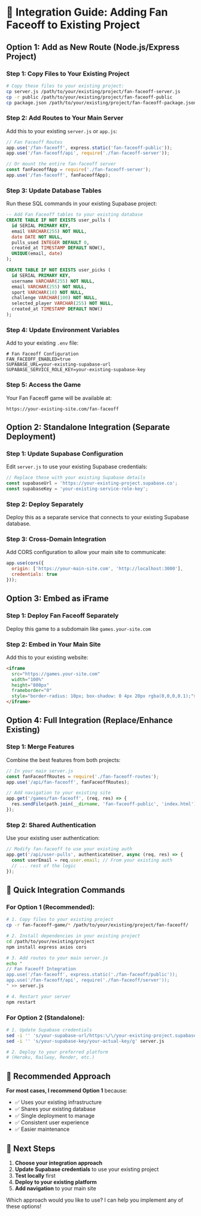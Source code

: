 # 🔄 Integration Guide: Adding Fan Faceoff to Existing Project

## Option 1: Add as New Route (Node.js/Express Project)

### Step 1: Copy Files to Your Existing Project

```bash
# Copy these files to your existing project:
cp server.js /path/to/your/existing/project/fan-faceoff-server.js
cp -r public /path/to/your/existing/project/fan-faceoff-public
cp package.json /path/to/your/existing/project/fan-faceoff-package.json
```

### Step 2: Add Routes to Your Main Server

Add this to your existing `server.js` or `app.js`:

```javascript
// Fan Faceoff Routes
app.use('/fan-faceoff', express.static('fan-faceoff-public'));
app.use('/fan-faceoff/api', require('./fan-faceoff-server'));

// Or mount the entire fan-faceoff server
const fanFaceoffApp = require('./fan-faceoff-server');
app.use('/fan-faceoff', fanFaceoffApp);
```

### Step 3: Update Database Tables

Run these SQL commands in your existing Supabase project:

```sql
-- Add Fan Faceoff tables to your existing database
CREATE TABLE IF NOT EXISTS user_pulls (
  id SERIAL PRIMARY KEY,
  email VARCHAR(255) NOT NULL,
  date DATE NOT NULL,
  pulls_used INTEGER DEFAULT 0,
  created_at TIMESTAMP DEFAULT NOW(),
  UNIQUE(email, date)
);

CREATE TABLE IF NOT EXISTS user_picks (
  id SERIAL PRIMARY KEY,
  username VARCHAR(255) NOT NULL,
  email VARCHAR(255) NOT NULL,
  sport VARCHAR(10) NOT NULL,
  challenge VARCHAR(100) NOT NULL,
  selected_player VARCHAR(255) NOT NULL,
  created_at TIMESTAMP DEFAULT NOW()
);
```

### Step 4: Update Environment Variables

Add to your existing `.env` file:

```env
# Fan Faceoff Configuration
FAN_FACEOFF_ENABLED=true
SUPABASE_URL=your-existing-supabase-url
SUPABASE_SERVICE_ROLE_KEY=your-existing-supabase-key
```

### Step 5: Access the Game

Your Fan Faceoff game will be available at:
```
https://your-existing-site.com/fan-faceoff
```

## Option 2: Standalone Integration (Separate Deployment)

### Step 1: Update Supabase Configuration

Edit `server.js` to use your existing Supabase credentials:

```javascript
// Replace these with your existing Supabase details
const supabaseUrl = 'https://your-existing-project.supabase.co';
const supabaseKey = 'your-existing-service-role-key';
```

### Step 2: Deploy Separately

Deploy this as a separate service that connects to your existing Supabase database.

### Step 3: Cross-Domain Integration

Add CORS configuration to allow your main site to communicate:

```javascript
app.use(cors({
  origin: ['https://your-main-site.com', 'http://localhost:3000'],
  credentials: true
}));
```

## Option 3: Embed as iFrame

### Step 1: Deploy Fan Faceoff Separately

Deploy this game to a subdomain like `games.your-site.com`

### Step 2: Embed in Your Main Site

Add this to your existing website:

```html
<iframe 
  src="https://games.your-site.com" 
  width="100%" 
  height="800px" 
  frameborder="0"
  style="border-radius: 10px; box-shadow: 0 4px 20px rgba(0,0,0,0.1);">
</iframe>
```

## Option 4: Full Integration (Replace/Enhance Existing)

### Step 1: Merge Features

Combine the best features from both projects:

```javascript
// In your main server.js
const fanFaceoffRoutes = require('./fan-faceoff-routes');
app.use('/api/fan-faceoff', fanFaceoffRoutes);

// Add navigation to your existing site
app.get('/games/fan-faceoff', (req, res) => {
  res.sendFile(path.join(__dirname, 'fan-faceoff-public', 'index.html'));
});
```

### Step 2: Shared Authentication

Use your existing user authentication:

```javascript
// Modify fan-faceoff to use your existing auth
app.get('/api/user-pulls', authenticateUser, async (req, res) => {
  const userEmail = req.user.email; // From your existing auth
  // ... rest of the logic
});
```

## 🔧 Quick Integration Commands

### For Option 1 (Recommended):

```bash
# 1. Copy files to your existing project
cp -r fan-faceoff-game/* /path/to/your/existing/project/fan-faceoff/

# 2. Install dependencies in your existing project
cd /path/to/your/existing/project
npm install express axios cors

# 3. Add routes to your main server.js
echo "
// Fan Faceoff Integration
app.use('/fan-faceoff', express.static('./fan-faceoff/public'));
app.use('/fan-faceoff/api', require('./fan-faceoff/server'));
" >> server.js

# 4. Restart your server
npm restart
```

### For Option 2 (Standalone):

```bash
# 1. Update Supabase credentials
sed -i '' 's/your-supabase-url/https:\/\/your-existing-project.supabase.co/g' server.js
sed -i '' 's/your-supabase-key/your-actual-key/g' server.js

# 2. Deploy to your preferred platform
# (Heroku, Railway, Render, etc.)
```

## 🎯 Recommended Approach

**For most cases, I recommend Option 1** because:
- ✅ Uses your existing infrastructure
- ✅ Shares your existing database
- ✅ Single deployment to manage
- ✅ Consistent user experience
- ✅ Easier maintenance

## 🚀 Next Steps

1. **Choose your integration approach**
2. **Update Supabase credentials** to use your existing project
3. **Test locally** first
4. **Deploy to your existing platform**
5. **Add navigation** to your main site

Which approach would you like to use? I can help you implement any of these options! 